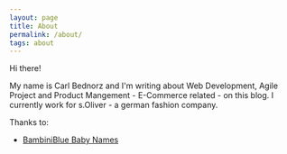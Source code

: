 ```yaml
---
layout: page
title: About
permalink: /about/
tags: about
---
```


Hi there!

My name is Carl Bednorz and I'm writing about Web Development, Agile Project and Product Mangement - E-Commerce related - on this blog. I currently work for s.Oliver - a german fashion company.






Thanks to:

* [BambiniBlue Baby Names](https://www.bambini-blue.com)
